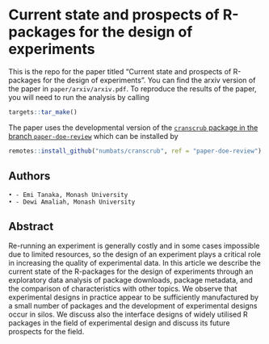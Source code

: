 
<!-- README.md is generated from README.Rmd. Please edit that file -->

# Current state and prospects of R-packages for the design of experiments

This is the repo for the paper titled “Current state and prospects of
R-packages for the design of experiments”. You can find the arxiv
version of the paper in `paper/arxiv/arxiv.pdf`. To reproduce the
results of the paper, you will need to run the analysis by calling

``` r
targets::tar_make()
```

The paper uses the developmental version of the [`cranscrub` package in
the branch
`paper-doe-review`](https://github.com/numbats/cranscrub/tree/paper-doe-review)
which can be installed by

``` r
remotes::install_github("numbats/cranscrub", ref = "paper-doe-review")
```

## Authors

    • - Emi Tanaka, Monash University
    • - Dewi Amaliah, Monash University

## Abstract

Re-running an experiment is generally costly and in some cases
impossible due to limited resources, so the design of an experiment
plays a critical role in increasing the quality of experimental data. In
this article we describe the current state of the R-packages for the
design of experiments through an exploratory data analysis of package
downloads, package metadata, and the comparison of characteristics with
other topics. We observe that experimental designs in practice appear to
be sufficiently manufactured by a small number of packages and the
development of experimental designs occur in silos. We discuss also the
interface designs of widely utilised R packages in the field of
experimental design and discuss its future prospects for the field.
